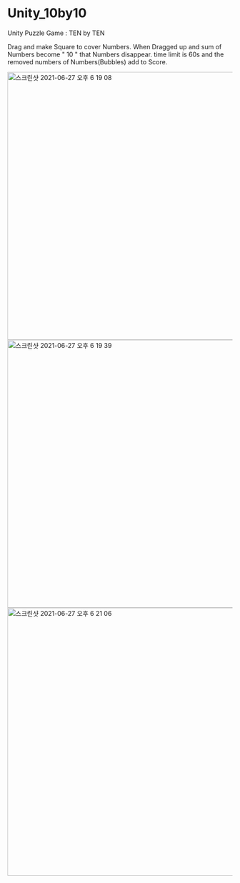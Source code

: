 
# Unity_10by10

Unity Puzzle Game : TEN by TEN

Drag and make Square to cover Numbers.
When Dragged up and sum of Numbers become " 10 " that Numbers disappear.
time limit is 60s and the removed numbers of Numbers(Bubbles) add to Score.



<img width="600" alt="스크린샷 2021-06-27 오후 6 19 08" src="https://user-images.githubusercontent.com/19869356/123539330-2b71f980-d774-11eb-89ae-c9cb711b7f47.png">

<img width="600" alt="스크린샷 2021-06-27 오후 6 19 39" src="https://user-images.githubusercontent.com/19869356/123539343-3d539c80-d774-11eb-911b-3dc6dec4ad26.png">
<img width="600" alt="스크린샷 2021-06-27 오후 6 21 06" src="https://user-images.githubusercontent.com/19869356/123539393-7d1a8400-d774-11eb-98af-3555599339e4.png">
